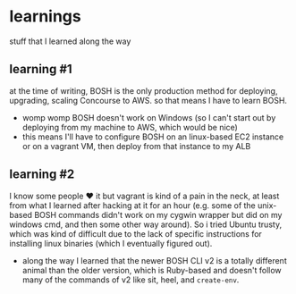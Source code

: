 # learnings
stuff that I learned along the way

## learning #1
at the time of writing, BOSH is the only production method for deploying, upgrading, scaling Concourse to AWS. so that means I have to learn BOSH.
* womp womp BOSH doesn't work on Windows (so I can't start out by deploying from my machine to AWS, which would be nice)
* this means I'll have to configure BOSH on an linux-based EC2 instance or on a vagrant VM, then deploy from that instance to my ALB

## learning #2
I know some people :heart: it but vagrant is kind of a pain in the neck, at least from what I learned after hacking at it for an hour (e.g. some of the unix-based BOSH commands didn't work on my cygwin wrapper but did on my windows cmd, and then some other way around). So i tried Ubuntu trusty, which was kind of difficult due to the lack of specific instructions for installing linux binaries (which I eventually figured out).
* along the way I learned that the newer BOSH CLI v2 is a totally different animal than the older version, which is Ruby-based and doesn't follow many of the commands of v2 like sit, heel, and `create-env`.
